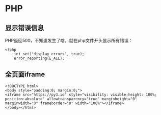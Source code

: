 # PHP

## 显示错误信息

PHP返回500，不知道发生了啥，就在php文件开头显示所有错误：

```
<?php
    ini_set('display_errors', true);
    error_reporting(E_ALL);
```

## 全页面iframe

```
<!DOCTYPE html>
<body style="padding:0; margin:0;">
<iframe src="https://py3.io" style="visibility: visible;height: 100%; position:absolute" allowtransparency="true" marginheight="0" marginwidth="0" frameborder="0" width="100%"></iframe>
</body></html>
```